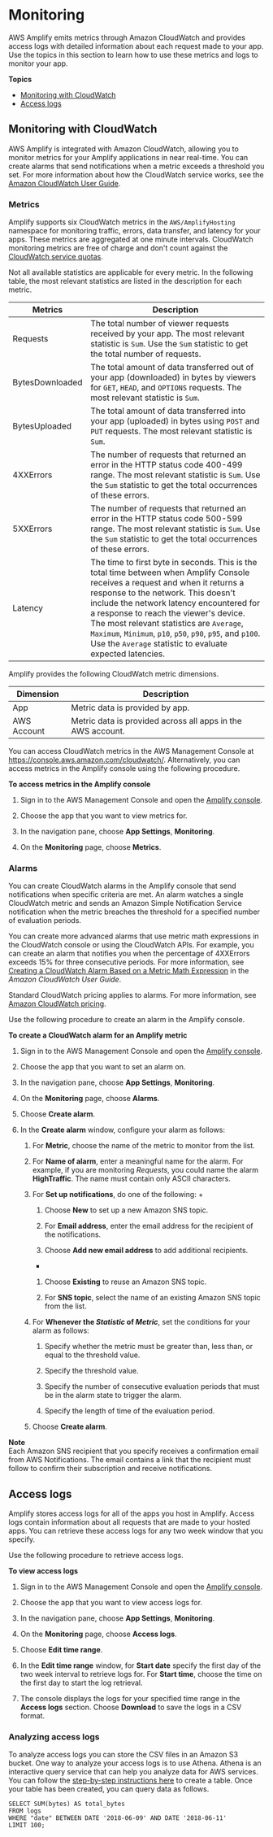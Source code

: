 # Monitoring<a name="access-logs"></a>

AWS Amplify emits metrics through Amazon CloudWatch and provides access logs with detailed information about each request made to your app\. Use the topics in this section to learn how to use these metrics and logs to monitor your app\.

**Topics**
+ [Monitoring with CloudWatch](#monitoring-with-cloudwatch)
+ [Access logs](#using-access-logs)

## Monitoring with CloudWatch<a name="monitoring-with-cloudwatch"></a>

AWS Amplify is integrated with Amazon CloudWatch, allowing you to monitor metrics for your Amplify applications in near real\-time\. You can create alarms that send notifications when a metric exceeds a threshold you set\. For more information about how the CloudWatch service works, see the [Amazon CloudWatch User Guide](https://docs.aws.amazon.com/AmazonCloudWatch/latest/monitoring/WhatIsCloudWatch.html)\.

### Metrics<a name="metrics"></a>

Amplify supports six CloudWatch metrics in the `AWS/AmplifyHosting` namespace for monitoring traffic, errors, data transfer, and latency for your apps\. These metrics are aggregated at one minute intervals\. CloudWatch monitoring metrics are free of charge and don't count against the [CloudWatch service quotas](https://docs.aws.amazon.com/AmazonCloudWatch/latest/monitoring/cloudwatch_limits.html)\.

Not all available statistics are applicable for every metric\. In the following table, the most relevant statistics are listed in the description for each metric\.


| Metrics | Description | 
| --- | --- | 
|  Requests  |  The total number of viewer requests received by your app\. The most relevant statistic is `Sum`\. Use the `Sum` statistic to get the total number of requests\.  | 
|  BytesDownloaded  |  The total amount of data transferred out of your app \(downloaded\) in bytes by viewers for `GET`, `HEAD`, and `OPTIONS` requests\.  The most relevant statistic is `Sum`\.  | 
|  BytesUploaded  |  The total amount of data transferred into your app \(uploaded\) in bytes using `POST` and `PUT` requests\. The most relevant statistic is `Sum`\.  | 
|  4XXErrors  |  The number of requests that returned an error in the HTTP status code 400\-499 range\. The most relevant statistic is `Sum`\. Use the `Sum` statistic to get the total occurrences of these errors\.  | 
|  5XXErrors  |  The number of requests that returned an error in the HTTP status code 500\-599 range\. The most relevant statistic is `Sum`\. Use the `Sum` statistic to get the total occurrences of these errors\.  | 
|  Latency  |  The time to first byte in seconds\. This is the total time between when Amplify Console receives a request and when it returns a response to the network\. This doesn't include the network latency encountered for a response to reach the viewer's device\. The most relevant statistics are `Average`, `Maximum`, `Minimum`, `p10`, `p50`, `p90`, `p95`, and `p100`\. Use the `Average` statistic to evaluate expected latencies\.  | 

Amplify provides the following CloudWatch metric dimensions\.


| Dimension | Description | 
| --- | --- | 
|  App  |  Metric data is provided by app\.  | 
|  AWS Account  |  Metric data is provided across all apps in the AWS account\.  | 

You can access CloudWatch metrics in the AWS Management Console at [https://console\.aws\.amazon\.com/cloudwatch/](https://console.aws.amazon.com/cloudwatch/)\. Alternatively, you can access metrics in the Amplify console using the following procedure\.

**To access metrics in the Amplify console**

1. Sign in to the AWS Management Console and open the [Amplify console](https://console.aws.amazon.com/amplify/)\.

1. Choose the app that you want to view metrics for\.

1. In the navigation pane, choose **App Settings**, **Monitoring**\.

1. On the **Monitoring** page, choose **Metrics**\.

### Alarms<a name="alarms"></a>

You can create CloudWatch alarms in the Amplify console that send notifications when specific criteria are met\. An alarm watches a single CloudWatch metric and sends an Amazon Simple Notification Service notification when the metric breaches the threshold for a specified number of evaluation periods\.

You can create more advanced alarms that use metric math expressions in the CloudWatch console or using the CloudWatch APIs\. For example, you can create an alarm that notifies you when the percentage of 4XXErrors exceeds 15% for three consecutive periods\. For more information, see [Creating a CloudWatch Alarm Based on a Metric Math Expression](https://docs.aws.amazon.com/AmazonCloudWatch/latest/monitoring/Create-alarm-on-metric-math-expression.html) in the *Amazon CloudWatch User Guide*\. 

Standard CloudWatch pricing applies to alarms\. For more information, see [Amazon CloudWatch pricing](https://aws.amazon.com/cloudwatch/pricing/)\.

Use the following procedure to create an alarm in the Amplify console\.

**To create a CloudWatch alarm for an Amplify metric**

1. Sign in to the AWS Management Console and open the [Amplify console](https://console.aws.amazon.com/amplify/)\.

1. Choose the app that you want to set an alarm on\.

1. In the navigation pane, choose **App Settings**, **Monitoring**\.

1. On the **Monitoring** page, choose **Alarms**\.

1. Choose **Create alarm**\.

1. In the **Create alarm** window, configure your alarm as follows:

   1. For **Metric**, choose the name of the metric to monitor from the list\. 

   1. For **Name of alarm**, enter a meaningful name for the alarm\. For example, if you are monitoring *Requests*, you could name the alarm **HighTraffic**\. The name must contain only ASCII characters\.

   1. For **Set up notifications**, do one of the following:
      + 

        1. Choose **New** to set up a new Amazon SNS topic\.

        1. For **Email address**, enter the email address for the recipient of the notifications\.

        1. Choose **Add new email address** to add additional recipients\.
      + 

        1. Choose **Existing** to reuse an Amazon SNS topic\.

        1. For **SNS topic**, select the name of an existing Amazon SNS topic from the list\.

   1. For **Whenever the *Statistic* of *Metric***, set the conditions for your alarm as follows:

      1. Specify whether the metric must be greater than, less than, or equal to the threshold value\.

      1. Specify the threshold value\.

      1. Specify the number of consecutive evaluation periods that must be in the alarm state to trigger the alarm\.

      1. Specify the length of time of the evaluation period\.

   1. Choose **Create alarm**\.

**Note**  
Each Amazon SNS recipient that you specify receives a confirmation email from AWS Notifications\. The email contains a link that the recipient must follow to confirm their subscription and receive notifications\.

## Access logs<a name="using-access-logs"></a>

Amplify stores access logs for all of the apps you host in Amplify\. Access logs contain information about all requests that are made to your hosted apps\. You can retrieve these access logs for any two week window that you specify\.

Use the following procedure to retrieve access logs\.

**To view access logs**

1. Sign in to the AWS Management Console and open the [Amplify console](https://console.aws.amazon.com/amplify/)\.

1. Choose the app that you want to view access logs for\.

1. In the navigation pane, choose **App Settings**, **Monitoring**\.

1. On the **Monitoring** page, choose **Access logs**\.

1. Choose **Edit time range**\.

1. In the **Edit time range** window, for **Start date** specify the first day of the two week interval to retrieve logs for\. For **Start time**, choose the time on the first day to start the log retrieval\.

1. The console displays the logs for your specified time range in the **Access logs** section\. Choose **Download** to save the logs in a CSV format\.

### Analyzing access logs<a name="analyzing-access-logs"></a>

To analyze access logs you can store the CSV files in an Amazon S3 bucket\. One way to analyze your access logs is to use Athena\. Athena is an interactive query service that can help you analyze data for AWS services\. You can follow the [step\-by\-step instructions here](https://docs.aws.amazon.com/athena/latest/ug/cloudfront-logs.html#create-cloudfront-table) to create a table\. Once your table has been created, you can query data as follows\.

```
SELECT SUM(bytes) AS total_bytes
FROM logs
WHERE "date" BETWEEN DATE '2018-06-09' AND DATE '2018-06-11'
LIMIT 100;
```